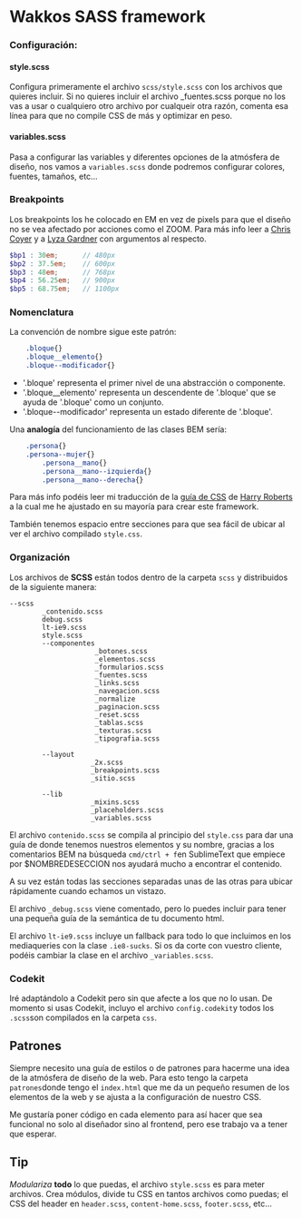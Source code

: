 # Wakkos SASS framework

### Configuración:

#### style.scss
Configura primeramente el archivo `scss/style.scss` con los archivos que quieres incluir.
Si no quieres incluir el archivo _fuentes.scss porque no los vas a usar o cualquiero otro
archivo por cualqueir otra razón, comenta esa línea para que no compile CSS de más y
optimizar en peso.

#### variables.scss
Pasa a configurar las variables y diferentes opciones de la atmósfera de diseño,
nos vamos a `variables.scss` donde podremos configurar colores, fuentes, tamaños, 
etc...

### Breakpoints 
Los breakpoints los he colocado en EM en vez de pixels para que el diseño no se 
vea afectado por acciones como el ZOOM. Para más info leer a 
[Chris Coyer](http://css-tricks.com/why-ems/) y a [Lyza Gardner](http://blog.cloudfour.com/the-ems-have-it-proportional-media-queries-ftw/) con argumentos al respecto.

```scss
$bp1 : 30em;      // 480px
$bp2 : 37.5em;    // 600px
$bp3 : 48em;      // 768px
$bp4 : 56.25em;   // 900px
$bp5 : 68.75em;   // 1100px
```

### Nomenclatura
La convención de nombre sigue este patrón:
```css
    .bloque{}
    .bloque__elemento{}
    .bloque--modificador{}
```

* '.bloque' representa el primer nivel de una abstracción o componente.
* '.bloque__elemento' representa un descendente de '.bloque' que se ayuda de 
'.bloque' como un conjunto.
* '.bloque--modificador' representa un estado diferente de '.bloque'.

Una **analogía** del funcionamiento de las clases BEM sería:
```css
    .persona{}
    .persona--mujer{}
        .persona__mano{}
        .persona__mano--izquierda{}
        .persona__mano--derecha{}
```

Para más info podéis leer mi traducción de la [guía de CSS](https://github.com/Wakkos/CSS-Guidelines) de [Harry Roberts](https://twitter.com/csswizardry) 
a la cual me he ajustado en su mayoría para crear este framework.

También tenemos espacio entre secciones para que sea fácil de ubicar al ver el 
archivo compilado `style.css`.

### Organización
Los archivos de **SCSS** están todos dentro de la carpeta `scss` y distribuidos 
de la siguiente manera:

```
--scss
		_contenido.scss
		debug.scss
		lt-ie9.scss
		style.scss
		--componentes
                     _botones.scss
                     _elementos.scss
                     _formularios.scss
                     _fuentes.scss
                     _links.scss
                     _navegacion.scss
                     _normalize
                     _paginacion.scss
                     _reset.scss
                     _tablas.scss
                     _texturas.scss
                     _tipografia.scss

        --layout
        			_2x.scss
        			_breakpoints.scss
        			_sitio.scss

        --lib
        			_mixins.scss
        			_placeholders.scss
        			_variables.scss
```

El archivo `contenido.scss` se compila al principio del `style.css` para dar una 
guía de donde tenemos nuestros elementos y su nombre, gracias a los comentarios 
BEM na búsqueda `cmd/ctrl + f`en SublimeText que empiece por $NOMBREDESECCION 
nos ayudará mucho a encontrar el contenido.

A su vez están todas las secciones separadas unas de las otras para ubicar rápidamente
 cuando echamos un vistazo.

El archivo `_debug.scss` viene comentado, pero lo puedes incluir para tener una 
pequeña guía de la semántica de tu documento html.

El archivo `lt-ie9.scss` incluye un fallback para todo lo que incluimos en los
 mediaqueries con la clase `.ie8-sucks`. Si os da corte con vuestro cliente, 
 podéis cambiar la clase en el archivo `_variables.scss`.

### Codekit
Iré adaptándolo a Codekit pero sin que afecte a los que no lo usan. De momento si 
usas Codekit, incluyo el archivo `config.codekit`y todos los `.scss`son compilados 
en la carpeta `css`.

## Patrones
Siempre necesito una guía de estilos o de patrones para hacerme una idea de la 
atmósfera de diseño de la web. Para esto tengo la carpeta `patrones`donde tengo 
el `index.html` que me da un pequeño resumen de los elementos de la web y se ajusta
a la configuración de nuestro CSS.

Me gustaría poner código en cada elemento para así hacer que sea funcional no solo
al diseñador sino al frontend, pero ese trabajo va a tener que esperar.


## Tip
_Modulariza_ **todo** lo que puedas, el archivo `style.scss` 
es para meter archivos. Crea módulos, divide tu CSS en tantos archivos como puedas; 
el CSS del header en `header.scss`, `content-home.scss`, `footer.scss`, etc...



